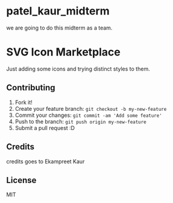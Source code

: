 # patel_kaur_midterm
we are going to do this midterm as a team.
# SVG Icon Marketplace
 Just adding some icons and trying distinct styles to them.

## Contributing

1. Fork it!
2. Create your feature branch: `git checkout -b my-new-feature`
3. Commit your changes: `git commit -am 'Add some feature'`
4. Push to the branch: `git push origin my-new-feature`
5. Submit a pull request :D

## Credits
credits goes to Ekampreet Kaur

## License
MIT